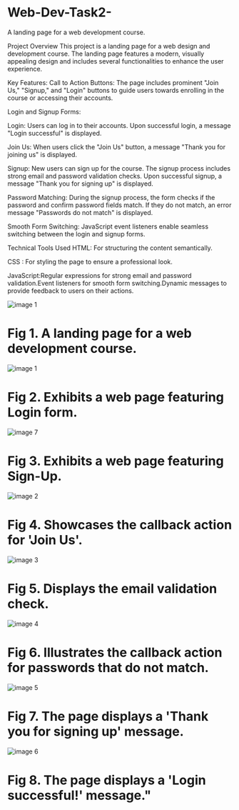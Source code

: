 # Web-Dev-Task2-
A landing page for a web development course.


Project Overview
This project is a landing page for a web design and development course. The landing page features a modern, visually appealing design and includes several functionalities to enhance the user experience.

Key Features:
Call to Action Buttons: The page includes prominent "Join Us," "Signup," and "Login" buttons to guide users towards enrolling in the course or accessing their accounts.

Login and Signup Forms:

Login: Users can log in to their accounts. Upon successful login, a message "Login successful" is displayed.

Join Us: When users click the "Join Us" button, a message "Thank you for joining us" is displayed.

Signup: New users can sign up for the course. The signup process includes strong email and password validation checks. Upon successful signup, a message "Thank you for signing up" is displayed.

Password Matching: During the signup process, the form checks if the password and confirm password fields match. If they do not match, an error message "Passwords do not match" is displayed.

Smooth Form Switching: JavaScript event listeners enable seamless switching between the login and signup forms.

Technical Tools Used
HTML: For structuring the content semantically.

CSS : For styling the page to ensure a professional look.

JavaScript:Regular expressions for strong email and password validation.Event listeners for smooth form switching.Dynamic messages to provide feedback to users on their actions.



![image 1](https://github.com/hksahanagithub/Web-Dev-Task2-/assets/164031728/8a66bdce-5faa-41be-b68b-b2bb307c838e)

# Fig 1. A landing page for a web development course.

![image 1](https://github.com/hksahanagithub/Web-Dev-Task2-/assets/164031728/8a66bdce-5faa-41be-b68b-b2bb307c838e)

# Fig 2. Exhibits a web page featuring Login form.

![image 7](https://github.com/hksahanagithub/Web-Dev-Task2-/assets/164031728/cb878b4b-8314-4cef-84a9-03e1f2f03535)

# Fig 3. Exhibits a web page featuring Sign-Up. 

![image 2](https://github.com/hksahanagithub/Web-Dev-Task2-/assets/164031728/32b7d165-90e3-4d9a-8a90-1afb5d4a7dc5)

# Fig 4. Showcases the callback action for 'Join Us'.

![image 3](https://github.com/hksahanagithub/Web-Dev-Task2-/assets/164031728/4dd17852-b439-4fa1-9a23-cc0ab1dbd865)

# Fig 5. Displays the email validation check. 

![image 4](https://github.com/hksahanagithub/Web-Dev-Task2-/assets/164031728/964d8268-fe84-4832-b237-57f75f9efb58)

# Fig 6.  Illustrates the callback action for passwords that do not match.

![image 5](https://github.com/hksahanagithub/Web-Dev-Task2-/assets/164031728/957cce9c-3ccb-4e44-affc-f5827d371c93)

# Fig 7. The page displays a 'Thank you for signing up' message.

![image 6](https://github.com/hksahanagithub/Web-Dev-Task2-/assets/164031728/3dd506f5-7561-43d0-9c62-5bf93a81808c)

# Fig 8. The page displays a 'Login successful!' message."
